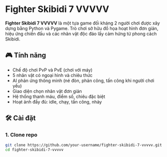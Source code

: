 # Fighter Skibidi 7 VVVVV

**Fighter Skibidi 7 VVVVV** là một tựa game đối kháng 2 người chơi được xây dựng bằng Python và Pygame. Trò chơi sở hữu đồ họa hoạt hình đơn giản, hiệu ứng chiến đấu và các nhân vật độc đáo lấy cảm hứng từ phong cách Skibidi.

## 🎮 Tính năng

- Chế độ chơi PvP và PvE (chơi với máy)
- 5 nhân vật có ngoại hình và chiêu thức
- AI phản ứng thông minh (né đòn, phản công, tấn công khi người chơi yếu)
- Giao diện chọn nhân vật đơn giản
- Hệ thống thanh máu, điểm số, chiêu đặc biệt
- Hoạt ảnh đầy đủ: idle, chạy, tấn công, nhảy

## 🛠️ Cài đặt

### 1. Clone repo
```bash
git clone https://github.com/your-username/fighter-skibidi-7-vvvvv.git
cd fighter-skibidi-7-vvvvv
